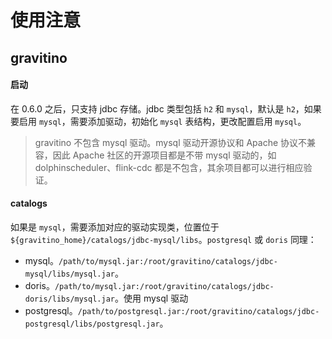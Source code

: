 # 使用注意

## gravitino

#### 启动

在 0.6.0 之后，只支持 jdbc 存储。jdbc 类型包括 `h2` 和 `mysql`，默认是 `h2`，如果要启用 `mysql`，需要添加驱动，初始化 `mysql` 表结构，更改配置启用 `mysql`。

> gravitino 不包含 mysql 驱动。mysql 驱动开源协议和 Apache 协议不兼容，因此 Apache 社区的开源项目都是不带 mysql 驱动的，如 dolphinscheduler、flink-cdc 都是不包含，其余项目都可以进行相应验证。

#### catalogs

如果是 `mysql`，需要添加对应的驱动实现类，位置位于 `${gravitino_home}/catalogs/jdbc-mysql/libs`。`postgresql` 或 `doris` 同理：

* mysql。`/path/to/mysql.jar:/root/gravitino/catalogs/jdbc-mysql/libs/mysql.jar`。
* doris。`/path/to/mysql.jar:/root/gravitino/catalogs/jdbc-doris/libs/mysql.jar`。使用 mysql 驱动
* postgresql。`/path/to/postgresql.jar:/root/gravitino/catalogs/jdbc-postgresql/libs/postgresql.jar`。